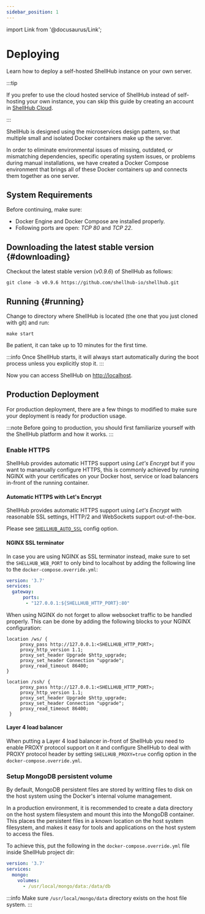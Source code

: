 ```yaml
---
sidebar_position: 1
---
```


import Link from '@docusaurus/Link';

# Deploying

Learn how to deploy a self-hosted ShellHub instance on your own server.

:::tip

If you prefer to use the cloud hosted service of ShellHub instead of
self-hosting your own instance, you can skip this guide by creating
an account in [ShellHub Cloud](https://shellhub.io).

:::

ShellHub is designed using the microservices design pattern, so that multiple small 
and isolated Docker containers make up the server.

In order to eliminate environmental issues of missing, outdated, or mismatching dependencies,
specific operating system issues, or problems during manual installations,
we have created a Docker Compose environment that brings all of these Docker containers up
and connects them together as one server.

## System Requirements

Before continuing, make sure:

* Docker Engine and Docker Compose are installed properly.
* Following ports are open: *TCP 80* and *TCP 22*.

## Downloading the latest stable version {#downloading}

Checkout the latest stable version (*v0.9.6*)
of ShellHub as follows: 

```
git clone -b v0.9.6 https://github.com/shellhub-io/shellhub.git
```

## Running {#running}

Change to directory where ShellHub is located
(the one that you just cloned with git) and run:

```
make start
```

Be patient, it can take up to 10 minutes for the first time.

:::info
Once ShellHub starts, it will always start automatically during the boot process
unless you explicitly stop it.
:::

Now you can access ShellHub on [http://localhost](http://localhost).

## Production Deployment

For production deployment, there are a few things to modified to make sure
your deployment is ready for production usage.

:::note
Before going to production, you should first familiarize yourself with the
ShellHub platform and how it works.
:::

### Enable HTTPS

ShellHub provides automatic HTTPS support using *Let's Encrypt* but if
you want to mananually configure HTTPS, this is commonly achieved by
running NGINX with your certificates on your Docker host, service or
load balancers in-front of the running container.

#### Automatic HTTPS with Let's Encrypt

ShellHub provides automatic HTTPS support using *Let's Encrypt*  with reasonable SSL settings, HTTP/2 and WebSockets support out-of-the-box.

Please see [`SHELLHUB_AUTO_SSL`](/self-hosted/configuring/#shellhub_auto_ssl) config option.

#### NGINX SSL terminator

In case you are using NGINX as SSL terminator instead,
make sure to set the `SHELLHUB_WEB_PORT` to only bind to localhost by
adding the following line to the `docker-compose.override.yml`:

```yaml
version: '3.7'
services:
  gateway:
      ports:
       - "127.0.0.1:${SHELLHUB_HTTP_PORT}:80"
```

When using NGINX do not forget to allow websocket traffic to be handled properly.
This can be done by adding the following blocks to your NGINX configuration:

```
location /ws/ {
     proxy_pass http://127.0.0.1:<SHELLHUB_HTTP_PORT>;
     proxy_http_version 1.1;
     proxy_set_header Upgrade $http_upgrade;
     proxy_set_header Connection "upgrade";
     proxy_read_timeout 86400;
}

location /ssh/ {
     proxy_pass http://127.0.0.1:<SHELLHUB_HTTP_PORT>;
     proxy_http_version 1.1;
     proxy_set_header Upgrade $http_upgrade;
     proxy_set_header Connection "upgrade";
     proxy_read_timeout 86400;
 }
```

#### Layer 4 load balancer

When putting a Layer 4 load balancer in-front of ShellHub you need to enable <Link to="https://www.haproxy.org/download/1.8/doc/proxy-protocol.txt">PROXY protocol</Link>
support on it and configure ShellHub to deal with PROXY protocol header by setting `SHELLHUB_PROXY=true` config option in the `docker-compose.override.yml`.

### Setup MongoDB persistent volume

By default, MongoDB persistent files are stored by writting files to disk
on the host system using the Docker's internal volume management.

In a production environment, it is recommended to create a data directory
on the host system filesystem and mount this into the MongoDB container.
This places the persistent files in a known location on the host system
filesystem, and makes it easy for tools and applications on the host system
to access the files.

To achieve this, put the following in the `docker-compose.override.yml`
file inside ShellHub project dir:

```yaml
version: '3.7'
services:
  mongo:
	volumes:
      - /usr/local/mongo/data:/data/db
```

:::info
Make sure `/usr/local/mongo/data` directory exists on the host file system.
:::
